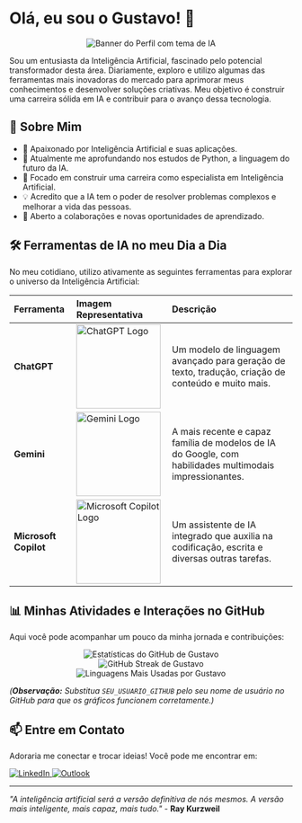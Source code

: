 # Olá, eu sou o Gustavo! 👋

<p align="center">
  <img src="https://raw.githubusercontent.com/gist/gusttavo-ssantos/SUA_GIST_ID_AQUI/raw/IMAGEM_DE_CAPA_AQUI.png" alt="Banner do Perfil com tema de IA">
</p>

Sou um entusiasta da Inteligência Artificial, fascinado pelo potencial transformador desta área. Diariamente, exploro e utilizo algumas das ferramentas mais inovadoras do mercado para aprimorar meus conhecimentos e desenvolver soluções criativas. Meu objetivo é construir uma carreira sólida em IA e contribuir para o avanço dessa tecnologia.

## 🚀 Sobre Mim

* 🧠 Apaixonado por Inteligência Artificial e suas aplicações.
* 🐍 Atualmente me aprofundando nos estudos de Python, a linguagem do futuro da IA.
* 🎯 Focado em construir uma carreira como especialista em Inteligência Artificial.
* 💡 Acredito que a IA tem o poder de resolver problemas complexos e melhorar a vida das pessoas.
* 🤝 Aberto a colaborações e novas oportunidades de aprendizado.

## 🛠️ Ferramentas de IA no meu Dia a Dia

No meu cotidiano, utilizo ativamente as seguintes ferramentas para explorar o universo da Inteligência Artificial:

| Ferramenta      | Imagem Representativa                                                                                                                                                                                             | Descrição                                                                                                |
| :-------------- | :---------------------------------------------------------------------------------------------------------------------------------------------------------------------------------------------------------------- | :------------------------------------------------------------------------------------------------------- |
| **ChatGPT** | <img src="https://raw.githubusercontent.com/gist/gusttavo-ssantos/SUA_GIST_ID_AQUI/raw/chatgpt-logo.png" width="150" alt="ChatGPT Logo">                                                                           | Um modelo de linguagem avançado para geração de texto, tradução, criação de conteúdo e muito mais.       |
| **Gemini** | <img src="https://raw.githubusercontent.com/gist/gusttavo-ssantos/SUA_GIST_ID_AQUI/raw/gemini-logo.png" width="150" alt="Gemini Logo">                                                                             | A mais recente e capaz família de modelos de IA do Google, com habilidades multimodais impressionantes. |
| **Microsoft Copilot** | <img src="https://raw.githubusercontent.com/gist/gusttavo-ssantos/SUA_GIST_ID_AQUI/raw/copilot-logo.png" width="150" alt="Microsoft Copilot Logo">                                                               | Um assistente de IA integrado que auxilia na codificação, escrita e diversas outras tarefas.           |

## 📊 Minhas Atividades e Interações no GitHub

Aqui você pode acompanhar um pouco da minha jornada e contribuições:

<p align="center">
  <img src="https://github-readme-stats.vercel.app/api?username=guhssantos&show_icons=true&theme=radical&include_all_commits=true&count_private=true" alt="Estatísticas do GitHub de Gustavo"/>
  <br/>
  <img src="https://github-readme-streak-stats.herokuapp.com/?user=guhssantos&theme=radical" alt="GitHub Streak de Gustavo"/>
  <br/>
  <img src="https://github-readme-stats.vercel.app/api/top-langs/?username=guhssantos&layout=compact&langs_count=8&theme=radical" alt="Linguagens Mais Usadas por Gustavo"/>
</p>

*(**Observação:** Substitua `SEU_USUARIO_GITHUB` pelo seu nome de usuário no GitHub para que os gráficos funcionem corretamente.)*

## 📫 Entre em Contato

Adoraria me conectar e trocar ideias! Você pode me encontrar em:

<p align="left">
  <a href="https://www.linkedin.com/in/gustavo-de-sousa-santos-9a600a201/" target="_blank">
    <img src="https://img.shields.io/badge/LinkedIn-0077B5?style=for-the-badge&logo=linkedin&logoColor=white" alt="LinkedIn"/>
  </a>
  <a href="mailto:gusttavo.ssantos@outlook.com">
    <img src="https://img.shields.io/badge/Outlook-0078D4?style=for-the-badge&logo=microsoft-outlook&logoColor=white" alt="Outlook"/>
  </a>
</p>

---

*"A inteligência artificial será a versão definitiva de nós mesmos. A versão mais inteligente, mais capaz, mais tudo."* - **Ray Kurzweil**
